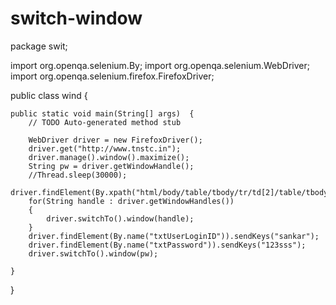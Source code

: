 # switch-window
package swit;

import org.openqa.selenium.By;
import org.openqa.selenium.WebDriver;
import org.openqa.selenium.firefox.FirefoxDriver;

public class wind {

	public static void main(String[] args)  {
		// TODO Auto-generated method stub
		
		WebDriver driver = new FirefoxDriver();
		driver.get("http://www.tnstc.in");
		driver.manage().window().maximize();
		String pw = driver.getWindowHandle();
		//Thread.sleep(30000);
		driver.findElement(By.xpath("html/body/table/tbody/tr/td[2]/table/tbody/tr[4]/td[1]/table/tbody/tr[3]/td/a/img")).click();
		for(String handle : driver.getWindowHandles())
		{
			driver.switchTo().window(handle);
		}
		driver.findElement(By.name("txtUserLoginID")).sendKeys("sankar");
		driver.findElement(By.name("txtPassword")).sendKeys("123sss");
		driver.switchTo().window(pw);
		
	}

}

